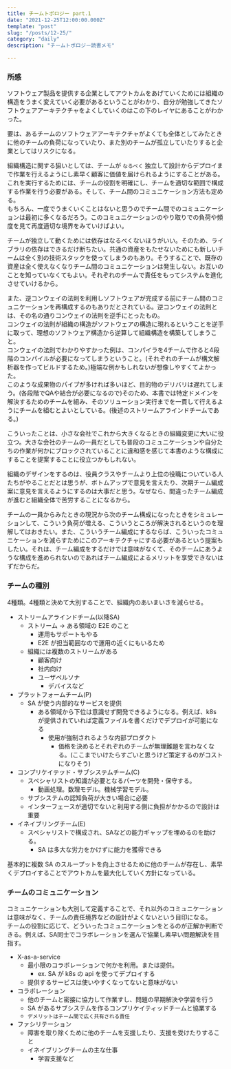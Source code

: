 ```yaml
---
title: チームトポロジー part.1
date: "2021-12-25T12:00:00.000Z"
template: "post"
slug: "/posts/12-25/"
category: "daily"
description: "チームトポロジー読書メモ"

---
```


### 所感

ソフトウェア製品を提供する企業としてアウトカムをあげていくためには組織の構造をうまく変えていく必要があるということがわかり、自分が勉強してきたソフトウェアアーキテクチャをよくしていくのはこの下のレイヤにあることがわかった。 

要は、あるチームのソフトウェアアーキテクチャがよくても全体としてみたときに他のチームの負荷になっていたり、また別のチームが孤立していたりすると企業としてはリスクになる。  

組織構造に関する狙いとしては、チームが `なるべく` 独立して設計からデプロイまで作業を行えるようにし素早く顧客に価値を届けられるようにすることがある。  
これを実行するためには、チームの役割を明確にし、チームを適切な範囲で構成する作業を行う必要がある。そして、チーム間のコミュニケーション方法も定める。  
もちろん、一度でうまくいくことはないと思うのでチーム間でのコミュニケーションは最初に多くなるだろう。このコミュニケーションのやり取りでの負荷や頻度を見て再度適切な境界をみていけばよい。  

チームが独立して動くためには依存はなるべくないほうがいい。そのため、ライブラリの依存はできるだけ断ちたい。共通の資産をもたせないためにも新しいチームは全く別の技術スタックを使ってしまうのもあり。そうすることで、既存の資産は全く使えなくなりチーム間のコミュニケーションは発生しない。お互いのことを知っていなくてもよい。それぞれのチームで責任をもってシステムを進化させていけるから。  
  
  
また、逆コンウェイの法則を利用しソフトウェアが完成する前にチーム間のコミュニケーションを再構成するのもありだとされている。逆コンウェイの法則とは、その名の通りコンウェイの法則を逆手にとったもの。  
コンウェイの法則が組織の構造がソフトウェアの構造に現れるということを逆手に取って、理想のソフトウェア構造から逆算して組織構造を構築してしまうこと。  
コンウェイの法則でわかりやすかった例は、コンパイラを4チームで作ると4段階のコンパイルが必要になってしまうということ。(それぞれのチームが構文解析器を作ってビルドするため。)極端な例かもしれないが想像しやすくてよかった。  
このような成果物のパイプが多ければ多いほど、目的物のデリバリは遅れてしまう。(各段階でQAや結合が必要になるので)そのため、本書では特定ドメインを解決するためのチームを組み、そのソリューション実行までを一貫して行えるようにチームを組むとよいとしている。(後述のストリームアラインドチームである。)
  
  
こういったことは、小さな会社でこれから大きくなるときの組織変更に大いに役立つ。大きな会社のチームの一員だとしても普段のコミュニケーションや自分たちの作業が何かにブロックされていることに違和感を感じて本書のような構成にすることを提案することに役立つかもしれない。  

組織のデザインをするのは、役員クラスやチームより上位の役職についている人たちがやることだとは思うが、ボトムアップで意見を言えたり、次期チーム編成案に意見を言えるようにするのは大事だと思う。なぜなら、間違ったチーム編成が進むと組織全体で苦労することになるから。  

チームの一員からみたときの現況から次のチーム構成になったときをシミュレーションして、こういう負荷が増える、こういうところが解決されるというのを理解してはおきたい。また、こういうチーム編成にするならば、こういったコミュニケーションを減らすためにこのアーキテクチャにする必要があるという提案もしたい。それは、チーム編成をするだけでは意味がなくて、そのチームにあうような構成を進められないのであればチーム編成によるメリットを享受できないはずだからだ。

### チームの種別

4種類。4種類と決めて大別することで、組織内のあいまいさを減らせる。

- ストリームアラインドチーム(以降SA)
  - ストリーム → ある領域の E2E のこと
    - 運用もサポートもやる
    - E2E が担当範囲なので運用の近くにもいるため
  - 組織には複数のストリームがある
    - 顧客向け
    - 社内向け
    - ユーザペルソナ
      - デバイスなど
- プラットフォームチーム(P)
  - SA が使う内部的なサービスを提供
    - ある領域から下位は意識せず開発できるようになる。例えば、k8s が提供されていれば定義ファイルを書くだけでデプロイが可能になる
      - 使用が強制されるような内部プロダクト
        - 価格を決めるとそれぞれのチームが無理難題を言わなくなる。(ここまでいけたらすごいと思うけど策定するのがコストになりそう)
- コンプリケイテッド・サブシステムチーム(C)
  - スペシャリストの知識が必要となるパーツを開発・保守する。
    - 動画処理。数理モデル。機械学習モデル。
  - サブシステムの認知負荷が大きい場合に必要
  - インターフェースが適切でないと利用する側に負担がかかるので設計は重要
- イネイブリングチーム(E)
  - スペシャリストで構成され、SAなどの能力ギャップを埋めるのを助ける。
    - SA は多大な労力をかけずに能力を獲得できる


基本的に複数 SA のスループットを向上させるために他のチームが存在し、素早くデプロイすることでアウトカムを最大化していく方針になっている。  

### チームのコミュニケーション

コミュニケーションも大別して定義することで、それ以外のコミュニケーションは意味がなく、チームの責任境界などの設計がよくないという目印になる。  
チームの役割に応じて、どういったコミュニケーションをとるのが正解か判断できる。例えば、SA同士でコラボレーションを選んで協業し素早い問題解決を目指す。  

- X-as-a-service
  - 最小限のコラボレーションで何かを利用。または提供。
    - ex. SA が k8s の api を使ってデプロイする
  - 提供するサービスは使いやすくなってないと意味がない
- コラボレーション
  - 他のチームと密接に協力して作業すし、問題の早期解決や学習を行う
  - SA があるサブシステムを作るコンプリケイティッドチームと協業する
  - `デメリットはチーム間で広く共有される責任`
- ファシリテーション
  - 障害を取り除くために他のチームを支援したり、支援を受けたりすること
  - イネイブリングチームの主な仕事
    - 学習支援など

